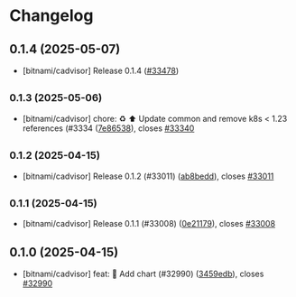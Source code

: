 # Changelog

## 0.1.4 (2025-05-07)

* [bitnami/cadvisor] Release 0.1.4 ([#33478](https://github.com/bitnami/charts/pull/33478))

## <small>0.1.3 (2025-05-06)</small>

* [bitnami/cadvisor] chore: :recycle: :arrow_up: Update common and remove k8s < 1.23 references (#3334 ([7e86538](https://github.com/bitnami/charts/commit/7e86538d4829c9ee05527aacb49963c61098f21e)), closes [#33340](https://github.com/bitnami/charts/issues/33340)

## <small>0.1.2 (2025-04-15)</small>

* [bitnami/cadvisor] Release 0.1.2 (#33011) ([ab8bedd](https://github.com/bitnami/charts/commit/ab8bedd06117288192f11747787f287afe212c76)), closes [#33011](https://github.com/bitnami/charts/issues/33011)

## <small>0.1.1 (2025-04-15)</small>

* [bitnami/cadvisor] Release 0.1.1 (#33008) ([0e21179](https://github.com/bitnami/charts/commit/0e2117917801f06fbdc5879d13ab0e5b65b201cf)), closes [#33008](https://github.com/bitnami/charts/issues/33008)

## 0.1.0 (2025-04-15)

* [bitnami/cadvisor] feat: :tada: Add chart (#32990) ([3459edb](https://github.com/bitnami/charts/commit/3459edbfaebbda34ccbaf51d67bca3fe2f77c147)), closes [#32990](https://github.com/bitnami/charts/issues/32990)
